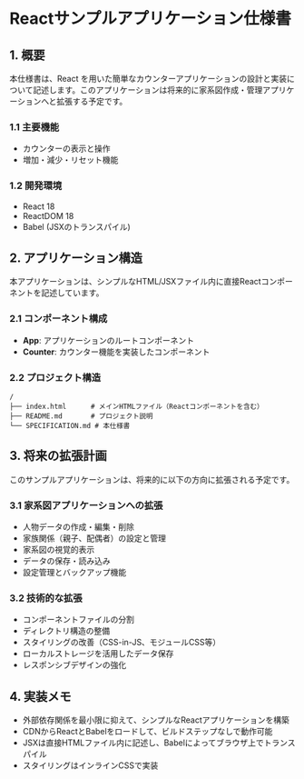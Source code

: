 # Reactサンプルアプリケーション仕様書

## 1. 概要

本仕様書は、React を用いた簡単なカウンターアプリケーションの設計と実装について記述します。このアプリケーションは将来的に家系図作成・管理アプリケーションへと拡張する予定です。

### 1.1 主要機能

- カウンターの表示と操作
- 増加・減少・リセット機能

### 1.2 開発環境

- React 18
- ReactDOM 18
- Babel (JSXのトランスパイル)

## 2. アプリケーション構造

本アプリケーションは、シンプルなHTML/JSXファイル内に直接Reactコンポーネントを記述しています。

### 2.1 コンポーネント構成

- **App**: アプリケーションのルートコンポーネント
- **Counter**: カウンター機能を実装したコンポーネント

### 2.2 プロジェクト構造

```
/
├── index.html      # メインHTMLファイル（Reactコンポーネントを含む）
├── README.md       # プロジェクト説明
└── SPECIFICATION.md # 本仕様書
```

## 3. 将来の拡張計画

このサンプルアプリケーションは、将来的に以下の方向に拡張される予定です。

### 3.1 家系図アプリケーションへの拡張

- 人物データの作成・編集・削除
- 家族関係（親子、配偶者）の設定と管理
- 家系図の視覚的表示
- データの保存・読み込み
- 設定管理とバックアップ機能

### 3.2 技術的な拡張

- コンポーネントファイルの分割
- ディレクトリ構造の整備
- スタイリングの改善（CSS-in-JS、モジュールCSS等）
- ローカルストレージを活用したデータ保存
- レスポンシブデザインの強化

## 4. 実装メモ

- 外部依存関係を最小限に抑えて、シンプルなReactアプリケーションを構築
- CDNからReactとBabelをロードして、ビルドステップなしで動作可能
- JSXは直接HTMLファイル内に記述し、Babelによってブラウザ上でトランスパイル
- スタイリングはインラインCSSで実装
